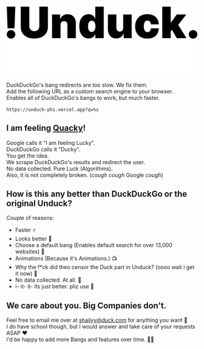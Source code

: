 ![Unduck Logo](/public/unduck.png#gh-light-mode-only)
![Unduck Logo](/public/unduck-white.png#gh-dark-mode-only)
---
DuckDuckGo's bang redirects are too slow. We fix them.  
Add the following URL as a custom search engine to your browser.  
Enables all of DuckDuckGo's bangs to work, but much faster.  
```
https://unduck-phi.vercel.app?q=%s
```

## I am feeling [Quacky](https://quacky-gamma.vercel.app/)!

Google calls it "I am feeling Lucky".  
DuckDuckGo calls it "Ducky".  
You get the idea.  
We scrape DuckDuckGo's results and redirect the user.  
No data collected. Pure Luck (Algorithms).  
Also, it is not completely broken. (*cough* *cough* Google *cough*)

## How is this any better than DuckDuckGo or the original Unduck?

Couple of reasons:
 - Faster ⚡
 - Looks better 💄
 - Choose a default bang (Enables default search for over 13,000 websites) 🙌
 - Animations (Because it's Animations.) 📺
 - Why the f*ck did theo censor the Duck part in Unduck? (oooo wait i get it now) 🤬
 - No data collected. At all. 📅
 - i- it- it- its just better. pliz use 🥲

## We care about you. Big Companies don't.

Feel free to email me over at [shaijyy@duck.com](mailto:shaijyy@duck.com) for anything you want 🙂  
I do have school though, but I would answer and take care of your requests ASAP ❤️  
I'd be happy to add more Bangs and features over time. 🧑‍💻
